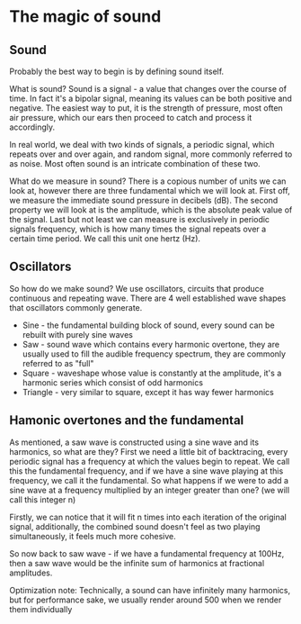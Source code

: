 # The magic of sound

## Sound

Probably the best way to begin is by defining sound itself.

What is sound? Sound is a signal - a value that changes over the course of time. In fact it's a bipolar signal, meaning its values can be both positive and negative.
The easiest way to put, it is the strength of pressure, most often air pressure, which our ears then proceed to catch and process it accordingly.

In real world, we deal with two kinds of signals, a periodic signal, which repeats over and over again, and random signal, more commonly referred to as noise.
Most often sound is an intricate combination of these two.

What do we measure in sound? There is a copious number of units we can look at, however there are three fundamental which we will look at.
First off, we measure the immediate sound pressure in decibels (dB).
The second property we will look at is the amplitude, which is the absolute peak value of the signal.
Last but not least we can measure is exclusively in periodic signals frequency, which is how many times the signal repeats over a certain time period. We call this unit one hertz (Hz).

## Oscillators

So how do we make sound? We use oscillators, circuits that produce continuous and repeating wave.
There are 4 well established wave shapes that oscillators commonly generate.

-   Sine - the fundamental building block of sound, every sound can be rebuilt with purely sine waves
-   Saw - sound wave which contains every harmonic overtone, they are usually used to fill the audible frequency spectrum, they are commonly referred to as "full"
-   Square - waveshape whose value is constantly at the amplitude, it's a harmonic series which consist of odd harmonics
-   Triangle - very similar to square, except it has way fewer harmonics

## Hamonic overtones and the fundamental

As mentioned, a saw wave is constructed using a sine wave and its harmonics, so what are they?
First we need a little bit of backtracing, every periodic signal has a frequency at which the values begin to repeat.
We call this the fundamental frequency, and if we have a sine wave playing at this frequency, we call it the fundamental.
So what happens if we were to add a sine wave at a frequency multiplied by an integer greater than one?
(we will call this integer n)

Firstly, we can notice that it will fit n times into each iteration of the original signal,
additionally, the combined sound doesn't feel as two playing simultaneously, it feels much more cohesive.

So now back to saw wave - if we have a fundamental frequency at 100Hz, then a saw wave would be the infinite sum of harmonics at fractional amplitudes.

Optimization note: Technically, a sound can have infinitely many harmonics, but for performance sake, we usually render around 500 when we render them individually
